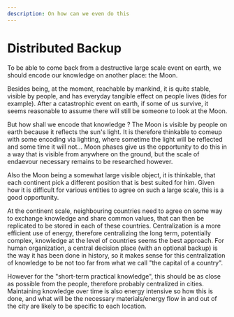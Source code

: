 ```yaml
---
description: On how can we even do this
---
```


# Distributed Backup

To be able to come back from a destructive large scale event on earth, we should encode our knowledge on another place: the Moon. 

Besides being, at the moment, reachable by mankind, it is quite stable, visible by people, and has everyday tangible effect on people lives \(tides for example\). After a catastrophic event on earth, if some of us survive, it seems reasonable to assume there will still be someone to look at the Moon.

But how shall we encode that knowledge ? The Moon is visible by people on earth because it reflects the sun's light. It is therefore thinkable to comeup with some encoding via lighting, where sometime the light will be reflected and some time it will not... Moon phases give us the opportunity to do this in a way that is visible from anywhere on the ground, but the scale of endaevour necessary remains to be researched however.

Also the Moon being a somewhat large visible object, it is thinkable, that each continent pick a different position that is best suited for him. Given how it is difficult for various entities to agree on such a large scale, this is a good opportunity.

At the continent scale, neighbouring countries need to agree on some way to exchange knowledge and share common values, that can then be replicated to be stored in each of these countries. Centralization is a more efficient use of energy, therefore centralizing the long term, potentially complex, knowledge at the level of countries seems the best approach. For human organization, a central decision place \(with an optional backup\) is the way it has been done in history, so it makes sense for this centralization of knowledge to be not too far from what we call "the capital of a country".

However for the "short-term practical knowledge", this should be as close as possible from the people, therefore probably centralized in cities. Maintaining knowledge over time is also energy intensive so how this is done, and what will be the necessary materials/energy flow in and out of the city are likely to be specific to each location.

